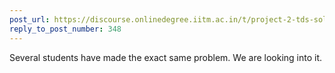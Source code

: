 ```yaml
---
post_url: https://discourse.onlinedegree.iitm.ac.in/t/project-2-tds-solver-discussion-thread/169029/352
reply_to_post_number: 348
---
```

Several students have made the exact same problem. We are looking into it.